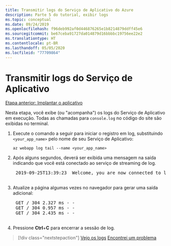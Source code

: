 ```yaml
---
title: Transmitir logs do Serviço de Aplicativo do Azure
description: Parte 5 do tutorial, exibir logs
ms.topic: conceptual
ms.date: 09/24/2019
ms.openlocfilehash: f96deb992af0d446876265e1b8214879ddff45e6
ms.sourcegitcommit: be67ceba91727da014879d16bbbbc19756ee22e2
ms.translationtype: HT
ms.contentlocale: pt-BR
ms.lasthandoff: 05/05/2020
ms.locfileid: "77709864"
---
```

# <a name="stream-logs-from-app-service"></a>Transmitir logs do Serviço de Aplicativo

[Etapa anterior: Implantar o aplicativo](tutorial-vscode-azure-cli-node-04.md)

Nesta etapa, você exibe (ou "acompanha") os logs do Serviço de Aplicativo em execução. Todas as chamadas para `console.log` no código do site são exibidas no terminal.

1. Execute o comando a seguir para iniciar o registro em log, substituindo `<your_app_name>` pelo nome de seu Serviço de Aplicativo:

    ```azurecli
    az webapp log tail --name <your_app_name>
    ```

1. Após alguns segundos, deverá ser exibida uma mensagem na saída indicando que você está conectado ao serviço de streaming de log.

    <pre>
    2019-09-25T13:39:23  Welcome, you are now connected to log-streaming service. The default timeout is 2 hours. Change the timeout with the App Setting SCM_LOGSTREAM_TIMEOUT (in seconds).
    </pre>

1. Atualize a página algumas vezes no navegador para gerar uma saída adicional:

    <pre>
    GET / 304 2.327 ms - -
    GET / 304 0.957 ms - -
    GET / 304 2.435 ms - -
    </pre>

1. Pressione **Ctrl**+**C** para encerrar a sessão de log.

> [!div class="nextstepaction"]
> [Vejo os logs](tutorial-vscode-azure-cli-node-06.md) [Encontrei um problema](https://www.research.net/r/PWZWZ52?tutorial=node-deployment&step=tailing-logs)
